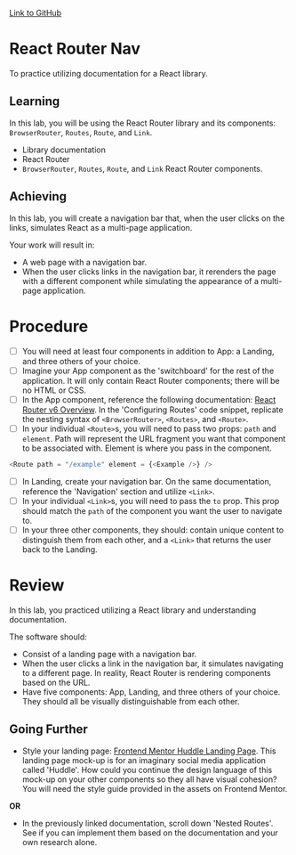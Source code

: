 [Link to GitHub](https://github.com/BurlingtonCodeAcademy/sdb-summer-2021-curriculum/blob/master/week-5/labs/react_nav.md)

# React Router Nav

To practice utilizing documentation for a React library.

## Learning

In this lab, you will be using the React Router library and its components: `BrowserRouter`, `Routes`, `Route`, and `Link`.

- Library documentation
- React Router
- `BrowserRouter`, `Routes`, `Route`, and `Link` React Router components.

## Achieving

In this lab, you will create a navigation bar that, when the user clicks on the links, simulates React as a multi-page application. 

Your work will result in:

- A web page with a navigation bar.
- When the user clicks links in the navigation bar, it rerenders the page with a different component while simulating the appearance of a multi-page application.

# Procedure

- [ ] You will need at least four components in addition to App: a Landing, and three others of your choice.
- [ ] Imagine your App component as the 'switchboard' for the rest of the application. It will only contain React Router components; there will be no HTML or CSS.
- [ ] In the App component, reference the following documentation: [React Router v6 Overview](https://reactrouter.com/docs/en/v6/getting-started/overview). In the 'Configuring Routes' code snippet, replicate the nesting syntax of `<BrowserRouter>`, `<Routes>`, and `<Route>`.
- [ ] In your individual `<Route>`s, you will need to pass two props: `path` and `element`. Path will represent the URL fragment you want that component to be associated with. Element is where you pass in the component.
```js
<Route path = "/example" element = {<Example />} />
```
- [ ] In Landing, create your navigation bar. On the same documentation, reference the 'Navigation' section and utilize `<Link>`.
- [ ] In your individual `<Link>`s, you will need to pass the `to` prop. This prop should match the `path` of the component you want the user to navigate to.
- [ ] In your three other components, they should: contain unique content to distinguish them from each other, and a `<Link>` that returns the user back to the Landing.

# Review

In this lab, you practiced utilizing a React library and understanding documentation. 

The software should:

- Consist of a landing page with a navigation bar.
- When the user clicks a link in the navigation bar, it simulates navigating to a different page. In reality, React Router is rendering components based on the URL. 
- Have five components: App, Landing, and three others of your choice. They should all be visually distinguishable from each other.

## Going Further

- Style your landing page: [Frontend Mentor Huddle Landing Page](https://www.frontendmentor.io/challenges/huddle-landing-page-with-a-single-introductory-section-B_2Wvxgi0). This landing page mock-up is for an imaginary social media application called 'Huddle'. How could you continue the design language of this mock-up on your other components so they all have visual cohesion? You will need the style guide provided in the assets on Frontend Mentor.

**OR**

- In the previously linked documentation, scroll down 'Nested Routes'. See if you can implement them based on the documentation and your own research alone.
